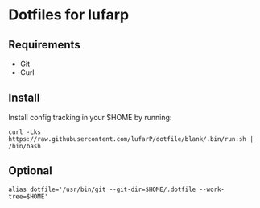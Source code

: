 # Dotfiles for lufarp

## Requirements

- Git
- Curl

## Install

Install config tracking in your $HOME by running:

`curl -Lks https://raw.githubusercontent.com/lufarP/dotfile/blank/.bin/run.sh | /bin/bash`

## Optional

`alias dotfile='/usr/bin/git --git-dir=$HOME/.dotfile --work-tree=$HOME'`